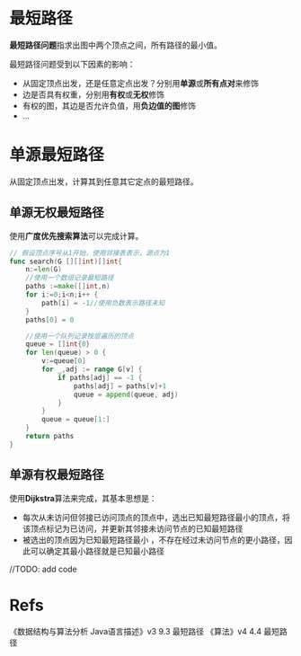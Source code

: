 # 最短路径

**最短路径问题**指求出图中两个顶点之间，所有路径的最小值。

最短路径问题受到以下因素的影响：

- 从固定顶点出发，还是任意定点出发？分别用**单源**或**所有点对**来修饰
- 边是否具有权重，分别用**有权**或**无权**修饰
- 有权的图，其边是否允许负值，用**负边值的图**修饰
- ...

# 单源最短路径

从固定顶点出发，计算其到任意其它定点的最短路径。

## 单源无权最短路径

使用**广度优先搜索算法**可以完成计算。

```go
// 假设顶点序号从1开始，使用邻接表表示，源点为1
func search(G [][]int)[]int{
	n:=len(G)
	//使用一个数组记录最短路径
	paths :=make([]int,n)
	for i:=0;i<n;i++ {
		path[i] = -1//使用负数表示路径未知
	}
	paths[0] = 0

	//使用一个队列记录按层遍历的顶点
	queue = []int{0}
	for len(queue) > 0 {
		v:=queue[0]
		for _,adj := range G[v] {
			if paths[adj] == -1 {
				paths[adj] = paths[v]+1
				queue = append(queue, adj)
			}
		}
		queue = queue[1:]
	}
	return paths
}
```

## 单源有权最短路径

使用**Dijkstra**算法来完成，其基本思想是：

- 每次从未访问但邻接已访问顶点的顶点中，选出已知最短路径最小的顶点，将该顶点标记为已访问，并更新其邻接未访问节点的已知最短路径
- 被选出的顶点因为已知最短路径最小  ，不存在经过未访问节点的更小路径，因此可以确定其最小路径就是已知最小路径

//TODO: add code

# Refs

《数据结构与算法分析 Java语言描述》v3 9.3 最短路径
《算法》v4 4.4 最短路径
